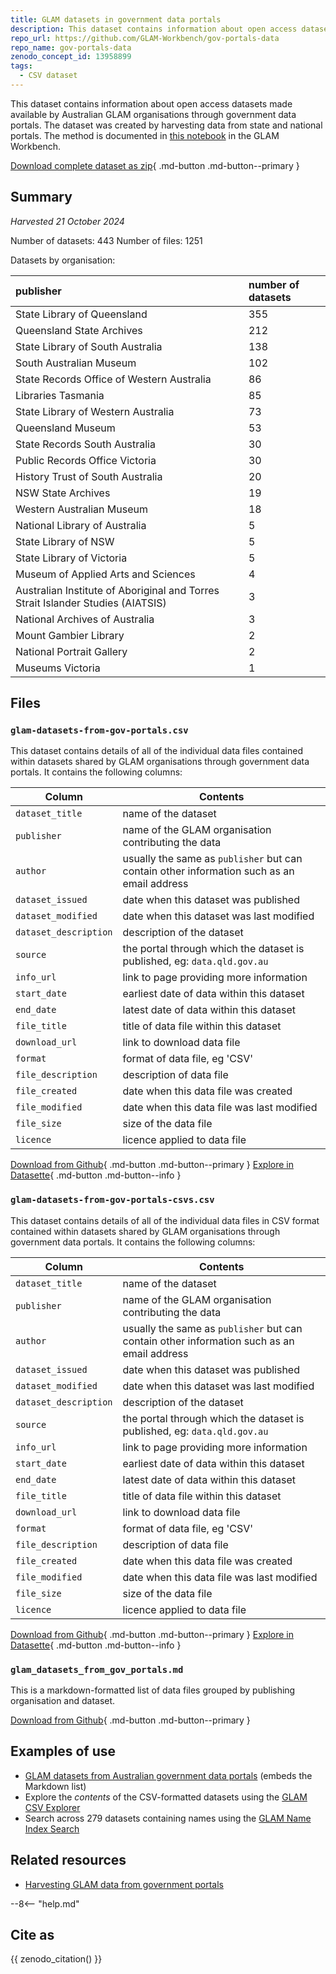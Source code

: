 ```yaml
---
title: GLAM datasets in government data portals
description: This dataset contains information about open access datasets made available by Australian GLAM organisations through government data portals.
repo_url: https://github.com/GLAM-Workbench/gov-portals-data
repo_name: gov-portals-data
zenodo_concept_id: 13958899
tags:
  - CSV dataset
---
```


This dataset contains information about open access datasets made available by Australian GLAM organisations through government data portals. The dataset was created by harvesting data from state and national portals. The method is documented in [this notebook](https://glam-workbench.net/glam-data-portals/#harvesting-glam-data-from-government-portals) in the GLAM Workbench.

[Download complete dataset as zip](https://github.com/GLAM-Workbench/gov-portals-data/archive/refs/heads/main.zip){ .md-button .md-button--primary }

## Summary

*Harvested 21 October 2024*

Number of datasets: 443
Number of files: 1251

Datasets by organisation:

<table>
  <thead>
    <tr style="text-align: left;">
      <th>publisher</th>
      <th>number of datasets</th>
    </tr>
  </thead>
  <tbody>
    <tr>
      <td>State Library of Queensland</td>
      <td>355</td>
    </tr>
    <tr>
      <td>Queensland State Archives</td>
      <td>212</td>
    </tr>
    <tr>
      <td>State Library of South Australia</td>
      <td>138</td>
    </tr>
    <tr>
      <td>South Australian Museum</td>
      <td>102</td>
    </tr>
    <tr>
      <td>State Records Office of Western Australia</td>
      <td>86</td>
    </tr>
    <tr>
      <td>Libraries Tasmania</td>
      <td>85</td>
    </tr>
    <tr>
      <td>State Library of Western Australia</td>
      <td>73</td>
    </tr>
    <tr>
      <td>Queensland Museum</td>
      <td>53</td>
    </tr>
    <tr>
      <td>State Records South Australia</td>
      <td>30</td>
    </tr>
    <tr>
      <td>Public Records Office Victoria</td>
      <td>30</td>
    </tr>
    <tr>
      <td>History Trust of South Australia</td>
      <td>20</td>
    </tr>
    <tr>
      <td>NSW State Archives</td>
      <td>19</td>
    </tr>
    <tr>
      <td>Western Australian Museum</td>
      <td>18</td>
    </tr>
    <tr>
      <td>National Library of Australia</td>
      <td>5</td>
    </tr>
    <tr>
      <td>State Library of NSW</td>
      <td>5</td>
    </tr>
    <tr>
      <td>State Library of Victoria</td>
      <td>5</td>
    </tr>
    <tr>
      <td>Museum of Applied Arts and Sciences</td>
      <td>4</td>
    </tr>
    <tr>
      <td>Australian Institute of Aboriginal and Torres Strait Islander Studies (AIATSIS)</td>
      <td>3</td>
    </tr>
    <tr>
      <td>National Archives of Australia</td>
      <td>3</td>
    </tr>
    <tr>
      <td>Mount Gambier Library</td>
      <td>2</td>
    </tr>
    <tr>
      <td>National Portrait Gallery</td>
      <td>2</td>
    </tr>
    <tr>
      <td>Museums Victoria</td>
      <td>1</td>
    </tr>
  </tbody>
</table>

## Files

### `glam-datasets-from-gov-portals.csv`

This dataset contains details of all of the individual data files contained within datasets shared by GLAM organisations through government data portals. It contains the following columns:

| Column | Contents |
|--------|----------|
`dataset_title` | name of the dataset
`publisher` | name of the GLAM organisation contributing the data
`author` | usually the same as `publisher` but can contain other information such as an email address
`dataset_issued` | date when this dataset was published
`dataset_modified` | date when this dataset was last modified
`dataset_description` | description of the dataset
`source` | the portal through which the dataset is published, eg: `data.qld.gov.au`
`info_url` | link to page providing more information
`start_date` | earliest date of data within this dataset
`end_date` | latest date of data within this dataset
`file_title` | title of data file within this dataset
`download_url` | link to download data file
`format` | format of data file, eg 'CSV'
`file_description` | description of data file
`file_created` | date when this data file was created
`file_modified` | date when this data file was last modified
`file_size` | size of the data file
`licence` | licence applied to data file

[Download from Github](https://github.com/GLAM-Workbench/gov-portals-data/blob/main/glam-datasets-from-gov-portals.csv){ .md-button .md-button--primary } [Explore in Datasette](https://glam-workbench.net/datasette-lite/?csv=https%3A%2F%2Fgithub.com%2FGLAM-Workbench%2Fgov-portals-data%2Fblob%2Fmain%2Fglam-datasets-from-gov-portals.csv&install=datasette-homepage-table&fts=dataset_title%2Cdataset_description%2Cfile_title%2Cfile_description){ .md-button .md-button--info }

### `glam-datasets-from-gov-portals-csvs.csv`

This dataset contains details of all of the individual data files in CSV format contained within datasets shared by GLAM organisations through government data portals.  It contains the following columns:

| Column | Contents |
|--------|----------|
`dataset_title` | name of the dataset
`publisher` | name of the GLAM organisation contributing the data
`author` | usually the same as `publisher` but can contain other information such as an email address
`dataset_issued` | date when this dataset was published
`dataset_modified` | date when this dataset was last modified
`dataset_description` | description of the dataset
`source` | the portal through which the dataset is published, eg: `data.qld.gov.au`
`info_url` | link to page providing more information
`start_date` | earliest date of data within this dataset
`end_date` | latest date of data within this dataset
`file_title` | title of data file within this dataset
`download_url` | link to download data file
`format` | format of data file, eg 'CSV'
`file_description` | description of data file
`file_created` | date when this data file was created
`file_modified` | date when this data file was last modified
`file_size` | size of the data file
`licence` | licence applied to data file

[Download from Github](https://github.com/GLAM-Workbench/gov-portals-data/blob/main/glam-datasets-from-gov-portals-csvs.csv){ .md-button .md-button--primary } [Explore in Datasette](https://glam-workbench.net/datasette-lite/?csv=https%3A%2F%2Fgithub.com%2FGLAM-Workbench%2Fgov-portals-data%2Fblob%2Fmain%2Fglam-datasets-from-gov-portals-csvs.csv&install=datasette-homepage-table&fts=dataset_title%2Cdataset_description%2Cfile_title%2Cfile_description){ .md-button .md-button--info }


### `glam_datasets_from_gov_portals.md`

This is a markdown-formatted list of data files grouped by publishing organisation and dataset. 

[Download from Github](https://github.com/GLAM-Workbench/gov-portals-data/blob/main/glam_datasets_from_gov_portals.md){ .md-button .md-button--primary }

## Examples of use

- [GLAM datasets from Australian government data portals](https://glam-workbench.net/glam-datasets-from-gov-portals/) (embeds the Markdown list)
- Explore the *contents* of the CSV-formatted datasets using the [GLAM CSV Explorer](https://glam-workbench.github.io/csv-explorer/)
- Search across 279 datasets containing names using the [GLAM Name Index Search](https://glam-workbench.net/name-search/)

## Related resources

- [Harvesting GLAM data from government portals](/glam-data-portals/#harvesting-glam-data-from-government-portals)


--8<-- "help.md"

## Cite as

{{ zenodo_citation() }}
